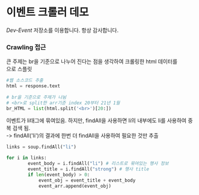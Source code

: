 # 이벤트 크롤러 데모

*Dev-Event* 저장소를 이용합니다. 항상 감사합니다.

### Crawling 접근
큰 주제는 br을 기준으로 나누어 진다는 점을 생각하여 크롤링한 html 데이터를 <br>으로 스플릿
```python
#웹 소스코드 추출
html = response.text
    
# br을 기준으로 주제가 나뉨
# <br>로 split한 arr기준 index 20부터 21년 1월
br_HTML = list(html.split('<br>')[20:])
```

이벤트가 li태그에 묶여있음. 하지만, findAll을 사용하면 li의 내부에도 li를 사용하여 중복 검색 됨.  
-> findAll('li')의 결과에 한번 더 findAll을 사용하여 필요한 것만 추출
```python
links = soup.findAll("li")

for i in links:
        event_body = i.findAll("li") # 리스트로 묶여있는 행사 정보
        event_title = i.findAll("strong") # 행사 title
        if len(event_body) > 0:
            event_obj = event_title + event_body
            event_arr.append(event_obj)
```

